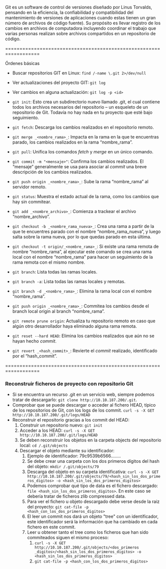 Git es un software de control de versiones diseñado por Linus Torvalds, pensando en la eficiencia, la confiabilidad y compatibilidad del mantenimiento de versiones de aplicaciones cuando estas tienen un gran número de archivos de código fuente). Su propósito es llevar registro de los cambios en archivos de computadora incluyendo coordinar el trabajo que varias personas realizan sobre archivos compartidos en un repositorio de código.

==================================================================

Órdenes básicas
-   Buscar repositorios GIT en Linux: `find /-name \.git 2>/dev/null`
-   Ver actualizaciones del proyecto GIT: `git log`
-   Ver cambios en alguna actualización: `git log -p <id>`

-   `git init`: Esto crea un subdirectorio nuevo llamado .git, el cual contiene todos los archivos necesarios del repositorio – un esqueleto de un repositorio de Git. Todavía no hay nada en tu proyecto que esté bajo seguimiento.
-   `git fetch`: Descarga los cambios realizados en el repositorio remoto.
-   `git merge _<nombre_rama>_`: Impacta en la rama en la que te encuentras parado, los cambios realizados en la rama “nombre_rama”.
-   `git pull`: Unifica los comandos _fetch_ y _merge_ en un único comando.
-   `git commit -m "<mensaje>"`: Confirma los cambios realizados. El “mensaje” generalmente se usa para asociar al _commit_ una breve descripción de los cambios realizados.
-   `git push origin _<nombre_rama>_`: Sube la rama “nombre_rama” al servidor remoto.
-   `git status`: Muestra el estado actual de la rama, como los cambios que hay sin commitear.
-   `git add _<nombre_archivo>_`: Comienza a trackear el archivo “nombre_archivo”.
-   `git checkout -b _<nombre_rama_nueva>_`: Crea una rama a partir de la que te encuentres parado con el nombre “nombre_rama_nueva”, y luego salta sobre la rama nueva, por lo que quedas parado en esta última.
-   `git checkout -t origin/_<nombre_rama>_`: Si existe una rama remota de nombre “nombre_rama”, al ejecutar este comando se crea una rama local con el nombre “nombre_rama” para hacer un seguimiento de la rama remota con el mismo nombre.
-   `git branch`: Lista todas las ramas locales.
-   `git branch -a`: Lista todas las ramas locales y remotas.
-   `git branch -d _<nombre_rama>_`: Elimina la rama local con el nombre “nombre_rama”.
-   `git push origin _<nombre_rama>_`: Commitea los cambios desde el branch local origin al branch “nombre_rama”.
-   `git remote prune origin`: Actualiza tu repositorio remoto en caso que algún otro desarrollador haya eliminado alguna rama remota.
-   `git reset --hard HEAD`: Elimina los cambios realizados que aún no se hayan hecho _commit_.
-   `git revert _<hash_commit>_`: Revierte el _commit_ realizado, identificado por el “hash_commit”.

==================================================================

### Reconstruir ficheros de proyecto con repositorio Git 
* Si se encuentra un recurso .git en un servicio web, siempre podemos tratar de descargarlo: `git clone http://10.10.187.200/.git`. 
* Comprobar que se puede descargar o acceder al fichero HEAD, típico de los repositorios de Git, con los logs de los commit. `curl -s -X GET http://10.10.187.200/.git/logs/HEAD`
* Reconstruir el repositorio gracias a los commit del HEAD:
	1. Construir un repositorio nuevo: `git init`
	2. Acceder a los HEAD: `curl -s -X GET http://10.10.187.200/.git/logs/HEAD`
	3. Se deben reconstruir los objetos en la carpeta objects del repositorio local: `cd /.git/objects`
	4. Descargar el objeto mediante su identificador:
		1. Ejemplo de identificador: 79c9539b6566........
		2. Se debe crear una carpeta con los dos primeros dígitos del hash del objeto: `mkdir /.git/objects/79`
		3. Descarga del objeto en su carpeta identificativa:  `curl -s -X GET http://10.10.187.200/.git/objects/79/<hash_sin_los_dos_primeros_digitos> -o <hash_sin_los_dos_primeros_digitos>`
		4. Podemos comprobar qué tipo de data es el fichero descargado: `file <hash_sin_los_dos_primeros_digitos>`. En este caso se debería tratar de ficheros zlib compressed data.
		5. Para ver el fichero u objeto descargado debe verse desde la raiz del proyecto: `git cat-file -p <hash_con_los_dos_primeros_digitos>`
		6. El leer un commit nos dará un objeto "tree" con un identificador, este identificador será la información que ha cambiado en cada fichero en este commit.
		7. Leer u obtener tanto el tree como los ficheros que han sido commiteados siguen el mismo proceso:
			1.  `curl -s -X GET http://10.10.187.200/.git/objects/<dos_primeros _digitos>/<hash_sin_los_dos_primeros_digitos> -o <hash_sin_los_dos_primeros_digitos>`
			2.  `git cat-file -p <hash_con_los_dos_primeros_digitos>`